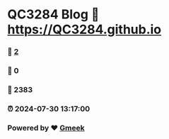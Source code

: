 # QC3284 Blog :link: https://QC3284.github.io 
### :page_facing_up: [2](https://QC3284.github.io/tag.html) 
### :speech_balloon: 0 
### :hibiscus: 2383 
### :alarm_clock: 2024-07-30 13:17:00 
### Powered by :heart: [Gmeek](https://github.com/Meekdai/Gmeek)
